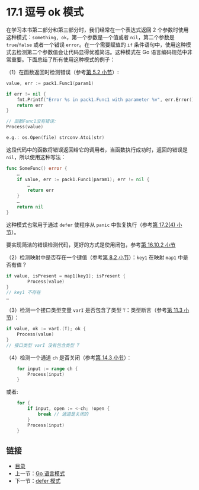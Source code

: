 # 17.1 逗号 ok 模式

在学习本书第二部分和第三部分时，我们经常在一个表达式返回 2 个参数时使用这种模式：`something, ok`，第一个参数是一个值或者 `nil`，第二个参数是 `true`/`false` 或者一个错误 `error`。在一个需要赋值的 `if` 条件语句中，使用这种模式去检测第二个参数值会让代码显得优雅简洁。这种模式在 Go 语言编码规范中非常重要。下面总结了所有使用这种模式的例子：

（1）在函数返回时检测错误（参考[第 5.2 小节](05.2.md)）:

```go
value, err := pack1.Func1(param1)

if err != nil {
    fmt.Printf("Error %s in pack1.Func1 with parameter %v", err.Error(), param1)
    return err
}

// 函数Func1没有错误:
Process(value)

e.g.: os.Open(file) strconv.Atoi(str)
```

这段代码中的函数将错误返回给它的调用者，当函数执行成功时，返回的错误是 `nil`，所以使用这种写法：

```go
func SomeFunc() error {
    …
    if value, err := pack1.Func1(param1); err != nil {
        …
        return err
    }
    …
    return nil
}
```

这种模式也常用于通过 `defer` 使程序从 `panic` 中恢复执行（参考[第 17.2(4) 小节](17.2.md)）。

要实现简洁的错误检测代码，更好的方式是使用闭包，参考[第 16.10.2 小节](16.10.md)

（2）检测映射中是否存在一个键值（参考[第 8.2 小节](08.2.md)）：`key1` 在映射 `map1` 中是否有值？

```go
if value, isPresent = map1[key1]; isPresent {
        Process(value)
}
// key1 不存在
…
```

（3）检测一个接口类型变量 `varI` 是否包含了类型 `T`：类型断言（参考[第 11.3 小节](11.3.md)）：

```go
if value, ok := varI.(T); ok {
    Process(value)
}
// 接口类型 varI 没有包含类型 T
```

（4）检测一个通道 `ch` 是否关闭（参考[第 14.3 小节](14.3.md)）：

```go
    for input := range ch {
        Process(input)
    }
```

或者:

```go
    for {
        if input, open := <-ch; !open {
            break // 通道是关闭的
        }
        Process(input)
    }
```

## 链接

- [目录](getting-started.md)
- 上一节：[Go 语言模式](17.0.md)
- 下一节：[defer 模式](17.2.md)
